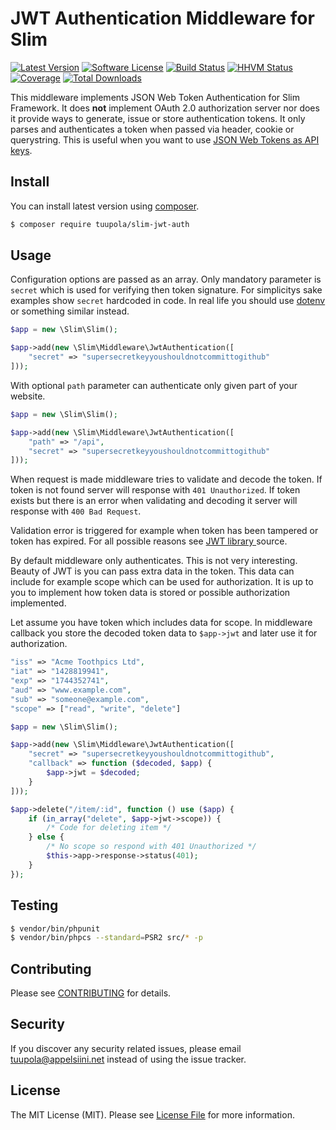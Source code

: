 # JWT Authentication Middleware for Slim

[![Latest Version](https://img.shields.io/github/release/tuupola/slim-jwt-auth.svg?style=flat-square)](https://github.com/tuupola/slim-jwt-auth/releases)
[![Software License](https://img.shields.io/badge/license-MIT-brightgreen.svg?style=flat-square)](LICENSE.md)
[![Build Status](https://img.shields.io/travis/tuupola/slim-jwt-auth/master.svg?style=flat-square)](https://travis-ci.org/tuupola/slim-jwt-auth)
[![HHVM Status](https://img.shields.io/hhvm/tuupola/slim-jwt-auth.svg?style=flat-square)](http://hhvm.h4cc.de/package/tuupola/slim-jwt-auth)
[![Coverage](http://img.shields.io/codecov/c/github/tuupola/slim-jwt-auth.svg?style=flat-square)](https://codecov.io/github/tuupola/slim-jwt-auth)
[![Total Downloads](https://img.shields.io/packagist/dt/tuupola/slim-jwt-auth.svg?style=flat-square)](https://packagist.org/packages/tuupola/slim-jwt-auth)

This middleware implements JSON Web Token Authentication for Slim Framework. It does **not** implement OAuth 2.0 authorization server nor does it provide ways to generate, issue or store authentication tokens. It only parses and authenticates a token when passed via header, cookie or querystring. This is useful when you want to use [JSON Web Tokens as API keys](https://auth0.com/blog/2014/12/02/using-json-web-tokens-as-api-keys/).

## Install

You can install latest version using [composer](https://getcomposer.org/).

``` bash
$ composer require tuupola/slim-jwt-auth
```

## Usage

Configuration options are passed as an array. Only mandatory parameter is `secret` which is used for verifying then token signature. For simplicitys sake examples show `secret` hardcoded in code. In real life you should use [dotenv](https://github.com/vlucas/phpdotenv) or something similar instead.

``` php
$app = new \Slim\Slim();

$app->add(new \Slim\Middleware\JwtAuthentication([
    "secret" => "supersecretkeyyoushouldnotcommittogithub"
]));
```

With optional `path` parameter can authenticate only given part of your website.

``` php
$app = new \Slim\Slim();

$app->add(new \Slim\Middleware\JwtAuthentication([
    "path" => "/api",
    "secret" => "supersecretkeyyoushouldnotcommittogithub"
]));
```

When request is made middleware tries to validate and decode the token. If token is not found server will response with `401 Unauthorized`. If token exists but there is an error when validating and decoding it server will response with `400 Bad Request`.

Validation error is triggered for example when token has been tampered or token has expired. For all possible reasons see [JWT library ](https://github.com/firebase/php-jwt/blob/master/Authentication/JWT.php#L44) source.

By default middleware only authenticates. This is not very interesting. Beauty of JWT is you can pass extra data in the token. This data can include for example scope which can be used for authorization. It is up to you to implement how token data is stored or possible authorization implemented.

Let assume you have token which includes data for scope. In middleware callback you store the decoded token data to `$app->jwt` and later use it for authorization.

``` php
"iss" => "Acme Toothpics Ltd",
"iat" => "1428819941",
"exp" => "1744352741",
"aud" => "www.example.com",
"sub" => "someone@example.com",
"scope" => ["read", "write", "delete"]
```

``` php
$app = new \Slim\Slim();

$app->add(new \Slim\Middleware\JwtAuthentication([
    "secret" => "supersecretkeyyoushouldnotcommittogithub",
    "callback" => function ($decoded, $app) {
        $app->jwt = $decoded;
    }
]));

$app->delete("/item/:id", function () use ($app) {
    if (in_array("delete", $app->jwt->scope)) {
        /* Code for deleting item */
    } else {
        /* No scope so respond with 401 Unauthorized */
        $this->app->response->status(401);
    }
});
```

## Testing

``` bash
$ vendor/bin/phpunit
$ vendor/bin/phpcs --standard=PSR2 src/* -p
```

## Contributing

Please see [CONTRIBUTING](CONTRIBUTING.md) for details.

## Security

If you discover any security related issues, please email tuupola@appelsiini.net instead of using the issue tracker.

## License

The MIT License (MIT). Please see [License File](LICENSE.md) for more information.
